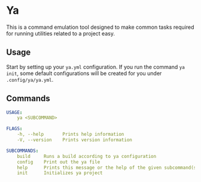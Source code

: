 # Ya

This is a command emulation tool designed to make common tasks required for running utilities related to a project easy.

## Usage

Start by setting up your `ya.yml` configuration. If you run the command `ya init`, some default configurations will be created for you under `.config/ya/ya.yml`.

## Commands

```yaml
USAGE:
    ya <SUBCOMMAND>

FLAGS:
    -h, --help       Prints help information
    -V, --version    Prints version information

SUBCOMMANDS:
    build     Runs a build according to ya configuration
    config    Print out the ya file
    help      Prints this message or the help of the given subcommand(s)
    init      Initializes ya project
```
